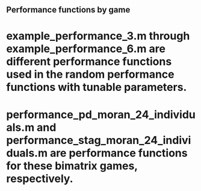 ## Performance functions by game

# example_performance_3.m through example_performance_6.m are different performance functions used in the random performance functions with tunable parameters.
# performance_pd_moran_24_individuals.m and performance_stag_moran_24_individuals.m are performance functions for these bimatrix games, respectively.
